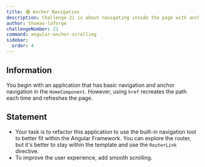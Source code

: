 ```yaml
---
title: 🟢 Anchor Navigation
description: Challenge 21 is about navigating inside the page with anchor
author: thomas-laforge
challengeNumber: 21
command: angular-anchor-scrolling
sidebar:
  order: 4
---
```


## Information

You begin with an application that has basic navigation and anchor navigation in the `HomeComponent`. However, using `href` recreates the path each time and refreshes the page.

## Statement

- Your task is to refactor this application to use the built-in navigation tool to better fit within the Angular Framework. You can explore the router, but it's better to stay within the template and use the `RouterLink` directive.
- To improve the user experience, add smooth scrolling.
